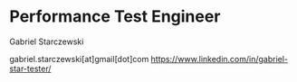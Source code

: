 # Performance Test Engineer

Gabriel Starczewski

gabriel.starczewski[at]gmail[dot]com
https://www.linkedin.com/in/gabriel-star-tester/
